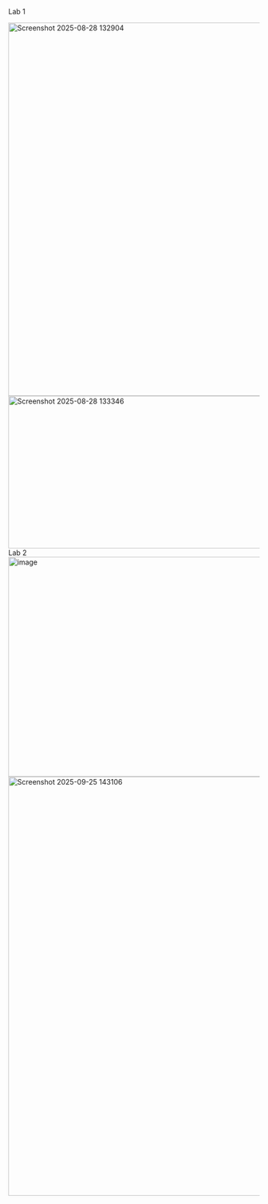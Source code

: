 Lab 1

<img width="808" height="749" alt="Screenshot 2025-08-28 132904" src="https://github.com/user-attachments/assets/2134ac8c-63b5-476d-8392-870d86f03b4b" />
<img width="808" height="306" alt="Screenshot 2025-08-28 133346" src="https://github.com/user-attachments/assets/1129855c-4d94-4429-b666-3b194d512de2" />
Lab 2

<img width="1247" height="441" alt="image" src="https://github.com/user-attachments/assets/1361a2fc-295d-412c-810c-a74ce5087cee" />
<img width="1039" height="841" alt="Screenshot 2025-09-25 143106" src="https://github.com/user-attachments/assets/1e99afca-8c6d-4781-ba52-bf9d5904b491" />
